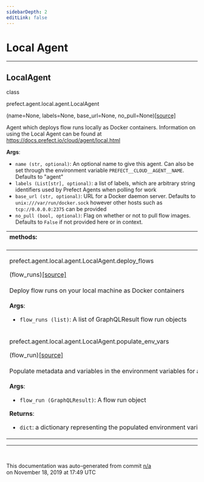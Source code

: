 ```yaml
---
sidebarDepth: 2
editLink: false
---
```

# Local Agent
---
 ## LocalAgent
 <div class='class-sig' id='prefect-agent-local-agent-localagent'><p class="prefect-sig">class </p><p class="prefect-class">prefect.agent.local.agent.LocalAgent</p>(name=None, labels=None, base_url=None, no_pull=None)<span class="source"><a href="https://github.com/PrefectHQ/prefect/blob/master/src/prefect/agent/local/agent.py#L14">[source]</a></span></div>

Agent which deploys flow runs locally as Docker containers. Information on using the Local Agent can be found at https://docs.prefect.io/cloud/agent/local.html

**Args**:     <ul class="args"><li class="args">`name (str, optional)`: An optional name to give this agent. Can also be set through         the environment variable `PREFECT__CLOUD__AGENT__NAME`. Defaults to "agent"     </li><li class="args">`labels (List[str], optional)`: a list of labels, which are arbitrary string identifiers used by Prefect         Agents when polling for work     </li><li class="args">`base_url (str, optional)`: URL for a Docker daemon server. Defaults to         `unix:///var/run/docker.sock` however other hosts such as         `tcp://0.0.0.0:2375` can be provided     </li><li class="args">`no_pull (bool, optional)`: Flag on whether or not to pull flow images.         Defaults to `False` if not provided here or in context.</li></ul>

|methods: &nbsp;&nbsp;&nbsp;&nbsp;&nbsp;&nbsp;&nbsp;&nbsp;&nbsp;&nbsp;&nbsp;&nbsp;&nbsp;&nbsp;&nbsp;&nbsp;&nbsp;&nbsp;&nbsp;&nbsp;&nbsp;&nbsp;&nbsp;&nbsp;&nbsp;&nbsp;&nbsp;&nbsp;&nbsp;&nbsp;&nbsp;&nbsp;&nbsp;&nbsp;&nbsp;&nbsp;&nbsp;&nbsp;&nbsp;&nbsp;&nbsp;&nbsp;&nbsp;&nbsp;&nbsp;&nbsp;&nbsp;&nbsp;&nbsp;&nbsp;&nbsp;&nbsp;&nbsp;&nbsp;&nbsp;&nbsp;&nbsp;&nbsp;&nbsp;&nbsp;&nbsp;&nbsp;&nbsp;&nbsp;&nbsp;&nbsp;&nbsp;&nbsp;&nbsp;&nbsp;&nbsp;&nbsp;&nbsp;&nbsp;&nbsp;&nbsp;&nbsp;&nbsp;&nbsp;&nbsp;&nbsp;&nbsp;&nbsp;&nbsp;&nbsp;&nbsp;&nbsp;&nbsp;&nbsp;&nbsp;&nbsp;&nbsp;&nbsp;&nbsp;&nbsp;&nbsp;&nbsp;&nbsp;&nbsp;&nbsp;&nbsp;&nbsp;&nbsp;&nbsp;&nbsp;&nbsp;&nbsp;&nbsp;&nbsp;&nbsp;&nbsp;&nbsp;&nbsp;&nbsp;&nbsp;&nbsp;&nbsp;&nbsp;&nbsp;&nbsp;&nbsp;&nbsp;&nbsp;&nbsp;&nbsp;&nbsp;&nbsp;&nbsp;&nbsp;&nbsp;&nbsp;&nbsp;&nbsp;&nbsp;&nbsp;&nbsp;&nbsp;&nbsp;&nbsp;&nbsp;&nbsp;&nbsp;&nbsp;&nbsp;&nbsp;&nbsp;&nbsp;&nbsp;&nbsp;&nbsp;|
|:----|
 | <div class='method-sig' id='prefect-agent-local-agent-localagent-deploy-flows'><p class="prefect-class">prefect.agent.local.agent.LocalAgent.deploy_flows</p>(flow_runs)<span class="source"><a href="https://github.com/PrefectHQ/prefect/blob/master/src/prefect/agent/local/agent.py#L68">[source]</a></span></div>
<p class="methods">Deploy flow runs on your local machine as Docker containers<br><br>**Args**:     <ul class="args"><li class="args">`flow_runs (list)`: A list of GraphQLResult flow run objects</li></ul></p>|
 | <div class='method-sig' id='prefect-agent-local-agent-localagent-populate-env-vars'><p class="prefect-class">prefect.agent.local.agent.LocalAgent.populate_env_vars</p>(flow_run)<span class="source"><a href="https://github.com/PrefectHQ/prefect/blob/master/src/prefect/agent/local/agent.py#L128">[source]</a></span></div>
<p class="methods">Populate metadata and variables in the environment variables for a flow run<br><br>**Args**:     <ul class="args"><li class="args">`flow_run (GraphQLResult)`: A flow run object</li></ul>**Returns**:     <ul class="args"><li class="args">`dict`: a dictionary representing the populated environment variables</li></ul></p>|

---
<br>


<p class="auto-gen">This documentation was auto-generated from commit <a href='https://github.com/PrefectHQ/prefect/commit/n/a'>n/a</a> </br>on November 18, 2019 at 17:49 UTC</p>